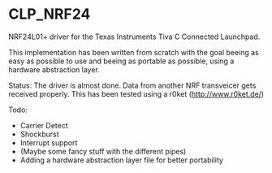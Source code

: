 CLP_NRF24
=========

NRF24L01+ driver for the Texas Instruments Tiva C Connected Launchpad.

This implementation has been written from scratch with the goal beeing as easy as possible to use and beeing as portable as possible, using a hardware abstraction layer.

Status:
The driver is almost done. Data from another NRF transveicer gets received properly. This has been tested using a r0ket (http://www.r0ket.de/)

Todo:
- Carrier Detect
- Shockburst
- Interrupt support
- (Maybe some fancy stuff with the different pipes)
- Adding a hardware abstraction layer file for better portability
